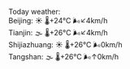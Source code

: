 Today weather:  
Beijing: ☀️ 🌡️+24°C 🌬️↙4km/h  
Tianjin: 🌫  🌡️+26°C 🌬️↙4km/h  
Shijiazhuang: ☀️ 🌡️+26°C 🌬️0km/h  
Tangshan: 🌫  🌡️+26°C 🌬️↑0km/h  
